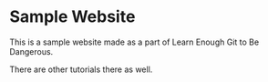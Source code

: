 # Sample Website


This is a sample website made as a part of Learn Enough Git to Be Dangerous.

There are other tutorials there as well.


